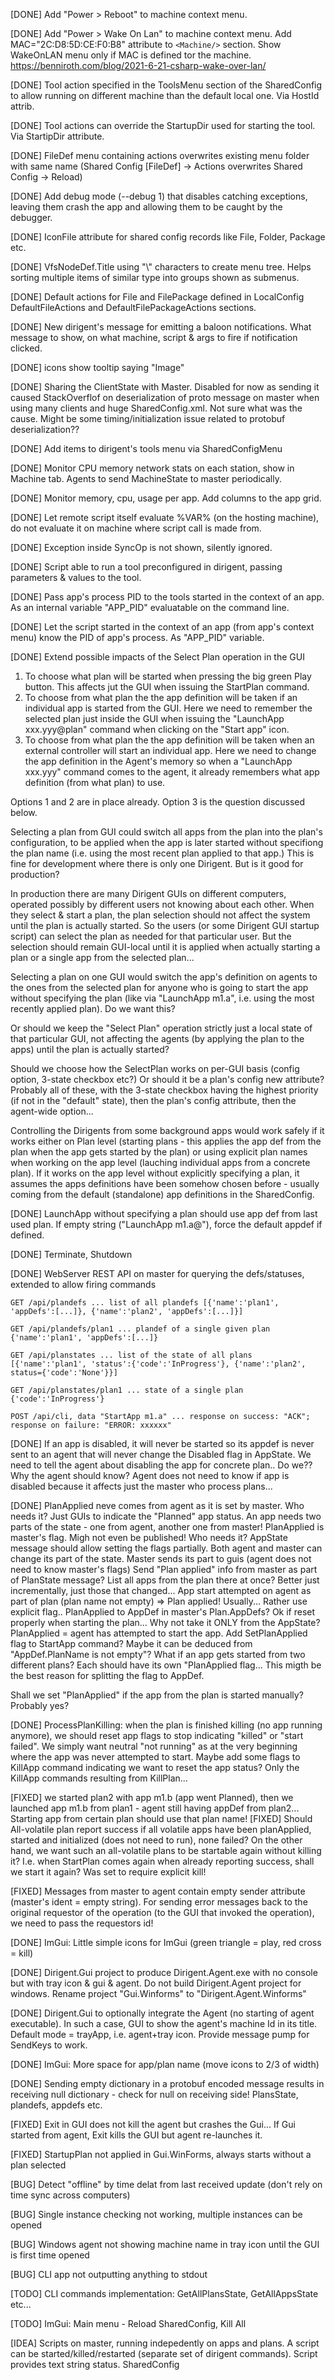[DONE] Add "Power > Reboot" to machine context menu.

[DONE] Add "Power > Wake On Lan" to machine context menu. Add MAC="2C:D8:5D:CE:F0:B8" attribute to `<Machine/>` section. Show WakeOnLAN menu only if MAC is defined tor the machine. https://benniroth.com/blog/2021-6-21-csharp-wake-over-lan/

[DONE] Tool action specified in the ToolsMenu section of the SharedConfig to allow running on different machine than the default local one. Via HostId attrib.

[DONE] Tool actions can override the StartupDir used for starting the tool. Via StartipDir attribute.

[DONE] FileDef menu containing actions overwrites existing menu folder with same name (Shared Config [FileDef] -> Actions  overwrites Shared Config -> Reload)

[DONE] Add debug mode (--debug 1) that disables catching exceptions, leaving them crash the app and allowing them to be caught by the debugger.

[DONE] IconFile attribute for shared config records like File, Folder, Package etc.

[DONE] VfsNodeDef.Title using "\\" characters to create menu tree. Helps sorting multiple items of similar type into groups shown as submenus. 

[DONE] Default actions for File and FilePackage defined in LocalConfig DefaultFileActions and DefaultFilePackageActions sections. 

[DONE] New dirigent's message for emitting a baloon notifications. What message to show, on what machine, script & args to fire if notification clicked. 

[DONE] icons show tooltip saying "Image"

[DONE] Sharing the ClientState with Master. Disabled for now as sending it caused StackOverflof on deserialization of proto message on master when using many clients and huge SharedConfig.xml. Not sure what was the cause. Might be some timing/initialization issue related to protobuf deserialization??

[DONE] Add items to dirigent's tools menu via SharedConfigMenu

[DONE] Monitor CPU memory network stats on each station, show in Machine tab. Agents to send MachineState to master periodically.

[DONE] Monitor memory, cpu, usage per app. Add columns to the app grid.

[DONE] Let remote script itself evaluate %VAR% (on the hosting machine), do not evaluate it on machine where script call is made from.

[DONE] Exception inside SyncOp is not shown, silently ignored.

[DONE] Script able to run a tool preconfigured in dirigent, passing parameters & values to the tool.

[DONE] Pass app's process PID to the tools started in the context of an app. As an internal variable "APP_PID" evaluatable on the command line.

[DONE] Let the script started in the context of an app (from app's context menu) know the PID of app's process. As "APP_PID" variable.

[DONE] Extend possible impacts of the Select Plan operation in the GUI

 1. To choose what plan will be started when pressing the big green Play button. This affects jut the GUI when issuing the StartPlan command.
 2. To choose from what plan the the app definition will be taken if an individual app is started from the GUI. Here we need to remember the selected plan just inside the GUI when issuing the "LaunchApp xxx.yyy@plan" command when clicking on the "Start app" icon.
 3. To choose from what plan the the app definition will be taken when an external controller will start an individual app. Here we need to change the app definition in the Agent's memory so when a "LaunchApp xxx.yyy" command comes to the agent, it already remembers what app definition (from what plan) to use.

Options 1 and 2 are in place already. Option 3 is the question discussed below.

Selecting a plan from GUI could switch all apps from the plan into the plan's configuration, to be applied when the app is later started without specifiong the plan name (i.e. using the most recent plan applied to that app.) This is fine for development where there is only one Dirigent. But is it good for production?

In production there are many Dirigent GUIs on different computers, operated possibly by different users not knowing about each other. When they select & start a plan, the plan selection should not affect the system until the plan is actually started. So the users (or some Dirigent GUI startup script) can select the plan as needed for that particular user. But the selection should remain GUI-local until it is applied when actually starting a plan or a single app from the selected plan...

Selecting a plan on one GUI would switch the app's definition on agents to the ones from the selected plan for anyone who is going to start the app without specifying the plan (like via "LaunchApp m1.a", i.e. using the most recently applied plan). Do we want this?

Or should we keep the "Select Plan" operation strictly just a local state of that particular GUI, not affecting the agents (by applying the plan to the apps) until the plan is actually started?

Should we choose how the SelectPlan works on per-GUI basis (config option, 3-state checkbox etc?) Or should it be a plan's config new attribute? Probably all of these, with the 3-state checkbox having the highest priority (if not in the "default" state), then the plan's config attribute, then the agent-wide option...


Controlling the Dirigents from some background apps would work safely if it works either on Plan level (starting plans - this applies the app def from the plan when the app gets started by the plan) or using explicit plan names when working on the app level (lauching individual apps from a concrete plan). If it works on the app level without explicitly specifying a plan, it assumes the apps definitions have been somehow chosen before - usually coming from the default (standalone) app definitions in the SharedConfig.


[DONE] LaunchApp without specifying a plan should use app def from last used plan. If empty string ("LaunchApp m1.a@"), force the default appdef if defined.

[DONE] Terminate, Shutdown

[DONE] WebServer REST API on master for querying the defs/statuses, extended to allow firing commands

    GET /api/plandefs ... list of all plandefs [{'name':'plan1', 'appDefs':[...]}, {'name':'plan2', 'appDefs':[...]}]
    
    GET /api/plandefs/plan1 ... plandef of a single given plan {'name':'plan1', 'appDefs':[...]}
    
    GET /api/planstates ... list of the state of all plans [{'name':'plan1', 'status':{'code':'InProgress'}, {'name':'plan2', status={'code':'None'}}]
    
    GET /api/planstates/plan1 ... state of a single plan {'code':'InProgress'}
    
    POST /api/cli, data "StartApp m1.a" ... response on success: "ACK"; response on failure: "ERROR: xxxxxx"


[DONE] If an app is disabled, it will never be started so its appdef is never sent to an agent that will never change the Disabled flag in AppState.
We need to tell the agent about disabling the app for concrete plan.. Do we?? Why the agent should know? Agent does not need to know if app is disabled
because it affects just the master who process plans...


[DONE] PlanApplied neve comes from agent as it is set by master.
Who needs it? Just GUIs to indicate the "Planned" app status.
An app needs two parts of the state - one from agent, another one from master!
PlanApplied is master's flag. Migh not even be published! Who needs it?
AppState message should allow setting the flags partially. Both agent and master can change its part of the state. Master sends its part to guis (agent does not need to know master's flags)
Send "Plan applied" info from master as part of PlanState message? List all apps from the plan there at once? Better just incrementally, just those that changed...
App start attempted on agent as part of plan (plan name not empty) => Plan applied! Usually... Rather use explicit flag..
PlanApplied to AppDef in master's Plan.AppDefs? Ok if reset properly when starting the plan...
Why not take it ONLY from the AppState? PlanApplied = agent has attempted to start the app.
Add SetPlanApplied flag to StartApp command? Maybe it can be deduced from "AppDef.PlanName is not empty"?
What if an app gets started from two different plans? Each should have its own "PlanApplied flag... This migth be the best reason for splitting the flag to AppDef.

Shall we set "PlanApplied" if the app from the plan is started manually? Probably yes?

[DONE] ProcessPlanKilling: when the plan is finished killing (no app running anymore), we should reset app flags to stop indicating "killed" or "start failed".
We simply want neutral "not running" as at the very beginning where the app was never attempted to start.
Maybe add some flags to KillApp command indicating we want to reset the app status? Only the KillApp commands resulting from KillPlan...

[FIXED] we started plan2 with app m1.b (app went Planned), then we launched app m1.b from plan1 - agent still having appDef from plan2... Starting app from certain plan should use that plan name!
[FIXED] Should All-volatile plan report success if all volatile apps have been planApplied, started and initialized (does not need to run), none failed?
On the other hand, we want such an all-volatile plans to be startable again without killing it?
I.e. when StartPlan comes again when already reporting success, shall we start it again?
Was set to require explicit kill!

[FIXED] Messages from master to agent contain empty sender attribute (master's ident = empty string). For sending error messages back to the original requestor of the operation (to the GUI that invoked the operation), we need to pass the requestors id!

[DONE] ImGui: Little simple icons for ImGui (green triangle = play, red cross = kill)

[DONE] Dirigent.Gui project to produce Dirigent.Agent.exe with no console but with tray icon & gui & agent. Do not build Dirigent.Agent project for windows. Rename project "Gui.Winforms" to "Dirigent.Agent.Winforms"

[DONE] Dirigent.Gui to optionally integrate the Agent (no starting of agent executable). In such a case, GUI to show the agent's machine Id in its title. Default mode = trayApp, i.e. agent+tray icon. Provide message pump for SendKeys to work.

[DONE] ImGui: More space for app/plan name (move icons to 2/3 of width)

[DONE] Sending empty dictionary in a protobuf encoded message results in receiving null dictionary - check for null on receiving side! PlansState, plandefs, appdefs etc.

[FIXED] Exit in GUI does not kill the agent but crashes the Gui... If Gui started from agent, Exit kills the GUI but agent re-launches it.

[FIXED] StartupPlan not applied in Gui.WinForms, always starts without a plan selected

[BUG] Detect "offline" by time delat from last received update (don't rely on time sync across computers)

[BUG] Single instance checking not working, multiple instances can be opened

[BUG] Windows agent not showing machine name in tray icon until the GUI is first time opened


[BUG] CLI app not outputting anything to stdout

[TODO] CLI commands implementation: GetAllPlansState, GetAllAppsState etc...

[TODO] ImGui: Main menu - Reload SharedConfig, Kill All


[IDEA] Scripts on master, running indepedently on apps and plans. A script can be started/killed/restarted (separate set of dirigent commands). Script provides text string status.
SharedConfig
        <Script Name="Demo1" File="Scripts/DemoScript1.cs" Args="" />
CLI
        StartScript Demo1::argument string
        KillScript Demo1
        GetScriptState Demo1  ... returns string set by the script. Reserved values:
            "None" ... script is not running, not returning any value
Command line
        Run script at startup (can be used multiple times)
          cmd line arg --startupScript "Demo1::argument string"

[TODO] "Groups" attribute for scripts, apps, plans to allow presenting them in a tree view in GUIs. Ex.: Groups="Common/Demo;Examples".

[BUG] Apps keeps restarting after KillAll 

[IDEA] Run scripts asynchronously

* https://stackoverflow.com/questions/51218257/await-async-c-sharp-method-from-powershell
* What if we want to kill a long running operation?
  * Firstly we should prevent such operations from blocking out script. We need to be able to respond to a cancellation request. If long operation is needed, we wrap it inside a cancellable task that
    * starts the long task (in a thread)
    * periodically checks if the long task has finished
    * periodically checks  if cancelled; if so, it performs proper cleanup (kills the thread...)

[IDEA] App-bound tasks

For an AppDef there can be some Tasks  defined. The tasks show up in the app context menu. Such an app task is actually a scripts (built-in or user defined) getting the AppIdTuple as a parameter.

[IDEA] App-bound and machine-bound tools

[IDEA] Async script execution. Synchronize with Dirigent on calling its API

[DONE] Mitigate the false process exited report (reported too early when the process is still running). Introduce a new process setting MinKillingTime="1.5" to postpone reporting of the "killed" status after the kill request. Applies only if the OS reports the death of the process within this given time since the kill request.

 # Quick access to app files and folders.

* In the AppDef define where the app file(s) for each app are located - multiple per app; also app-specific folders. Add "Show files" command to app's context menu, listing the defined files, opening them via a network share using default associated app.
* [IDEA] Allow for remote file access across dirigent-equipped stations. Get the machine IP address from client's connection.  Allow to define file share name per machine (use "C", "D" etc. as defaults). Add "Folders" to context menu in client tab, listing all predefined folders on the machines, the C root always.
* [IDEA] In sharedConfig Define file packages, allow to download them easily. Files get zipped on their local machines to a temp folder, UNC paths to them are offered. Or they are downloaded to the Downloads folder (one per machine), repackaged to one single archive and the folder is opened in file explorer.
  * Package can contains individual files, folders with file mask (using the glob library https://github.com/kthompson/glob)

  * Package content can be defined by a script? Same for individual files, folders...


* [IDEA] Files tab showing all the files defined. Allows viewing given file by opening the viewer - independent app accessing the file via its UNC path. Allows downloading the file (zipped).

* [IDEA] File Packages tab showing all the file packages defined. Allows downloading the packages. Grid is foldable [+], showing individual files within the package.
* From the package a tree of concrete local/UNC paths and virtual folders is created. From this tree a context menu can be generated, or it cane be used to generate def file for VirtualFolders in a file manager.
* [IDEA] Bundle Dirigent with Double Commander. Call Double Commander from task scripts for file operations like viewing, editing, maybe also copying and packing.  Use VirtualFolders plugin for working with files inside Dirigent's file packages.

## File Packages

* A tree of files/folders available for some operation like downloading, browsing/viewing/editing etc.
* Represents a virtual file system (VFS) containing items in a tree structure similar to the real filesystem
  * References to physical files

  * Virtual folders (= nested file packages)

* The content can be generated by a script.
  * The script returns a tree of items.
  * Script can for example
    * Find the most recently created file in a folder
    * Filter the real files by specific criteria
* The package content needs to be refreshed (regenerated) before use to match the current status of the filesystem
  * Refresh is made right before using the package, for example just before running a local tool
  * The result is a tree of VFS items

### Running a tool from client

* This is an async job running on the client, performing the following operations
  * Refresh of the package
    * Can be done locally if the full package definition is available on the client. That means the file system operations with filesystem on remote machines are made via SMB file sharing.
    * Can be also performed using some kind of distributed tasks, locally on each machine where the files reside. Much more complicated, might be worth the effort only in cases where the SMB sharing would be too slow - for example thousands of files in a folder etc.
  * Dump the package VFS tree into a temporary file
  * Start a local tool, passing it the VFS dump file

## Distributing the File & Package info

* Full definitions of the files/folders and packages are loaded from SharedConfig by the master.
* They are extracted from all different places like Apps, Machines and put to a global list of individual files/folders and packages.
* The definitions are published to all clients, unresolved. Meaning that each clients knows all defs, but needs to resolve them before using.

# Async Scripts

Script is a class having a Run() method returning a result value. The script runs asynchronously. When the Run method ends, the script ends.

A script can call dirigent's API using await.

The script can be cancelled but not forcefully killed. Cancellation can happen within the call to dirigent's API. In other places the cancellation needs to be supported by actively checking the cancellation token.

### Tracking script status

Script can be in one of the following states Starting, Running, Finished, Failed, Cancelling, Cancelled.

Script status is described by a triplet 1. status code (see the states above), 2. status text 3. status user data (arbitrary serializable data struct).

The script result (the value returned from Run method) is automatically saved to the status user data once the script successfully finishes. If the script fails (throws an exception), the status text contains the reason code (for example "Exception") and the status user data contains exception details.

Script can update its status info (status text and status user data) at any time during its Running phase.

The status of the script is published to all other nodes whenever the status changes.

Each node keeps track of the status of all scripts running on any node. Once the script finishes, its final status is kept in memory for a while before removal to be available for whoever is polling it.

### Singleton scripts

Scripts that are permanently available to the user to run, presented in a menu. Such scripts are defined in shared config.

There can be up to one single instance of each of these scripts, always having same GUID as defined in the shared config.

The script can be run on any dirigent node named in the script definition (agent, master, GUI...)

### Further implementation details

Calls to dirigent API are dispatched to dirigent's main thread so the script  block until the API call gets executed in dirigent's main thread.

## Remote script calls

Scripts can be started on any node like client, agent or master.

Script start request carries the client id where to run the script, the GUID of the upcoming script instance, script name (optionally also script code) and arguments.

Script code (if not provided in the start request) is loaded from a script library. The library contains built-in scripts (hardcoded within dirigent) as well as the script files found in dirigent's script folder.

Dirigent's async API includes running a script on given node and waiting for it to finish.

`Task<TResult> result = await RunScriptAndWait<TArgs,TResult>( scriptName: "scripts/myscrip1", args: "myarg", timeout: 20);`

If script finishes successfully, its result is returned.

If the script executions fails, the exception that happened in the script will be re-thrown locally.

# GUI async actions

Some actions need to be performed on multiple machines different than the one from where the request comes from.

GUI action is an async method.

It can call async dirigent API, including starting scripts & waiting for their termination. GUI action can then easily using the result returned from the script for some local UI operation.

# KillAll extra actions
Run defined actions (start processes) during the KillAll operation on top of killing all running apps and plans.
Reuse the Tools defined in local config, and in shared config define a list of such tools to run on desired host machine.
